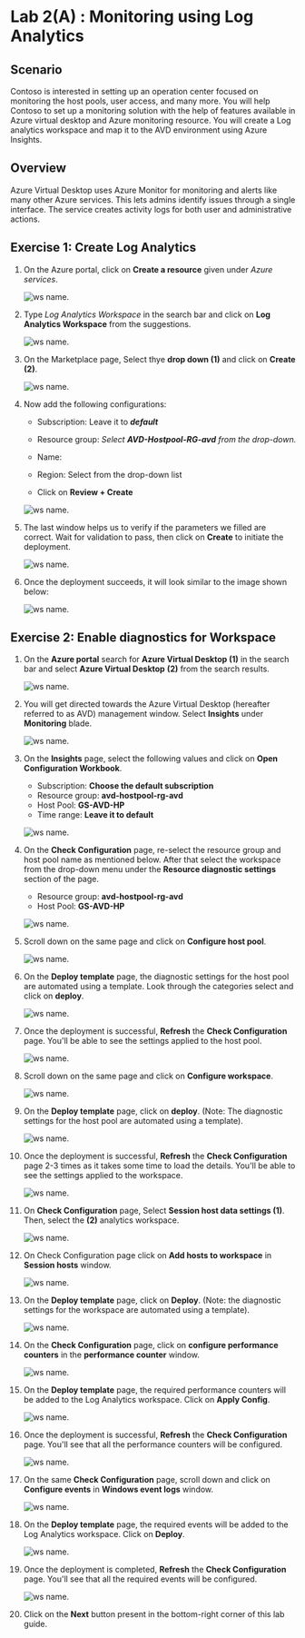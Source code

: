 # Lab 2(A) : Monitoring using Log Analytics


## **Scenario**

Contoso is interested in setting up an operation center focused on monitoring the host pools, user access, and many more. You will help Contoso to set up a  monitoring solution with the help of features available in Azure virtual desktop and Azure monitoring resource. You will create a Log analytics workspace and map it to the AVD environment using Azure Insights.

## **Overview**

Azure Virtual Desktop uses Azure Monitor for monitoring and alerts like many other Azure services. This lets admins identify issues through a single interface. The service creates activity logs for both user and administrative actions.

## Exercise 1: Create Log Analytics

1. On the Azure portal, click on **Create a resource** given under *Azure services*.

   ![ws name.](media/wiw.png)

1. Type *Log Analytics Workspace* in the search bar and click on **Log Analytics Workspace** from the suggestions.

   ![ws name.](media/wiw1.png)

1. On the Marketplace page, Select thye **drop down (1)**  and click on **Create (2)**.

   ![ws name.](media/savd1.jpg)

1. Now add the following configurations:

   - Subscription: Leave it to ***default***
  
   - Resource group: *Select **AVD-Hostpool-RG-avd** from the drop-down.*
  
   - Name: **<inject key="Log Analytics Workspace Name	" />**
  
   - Region: Select **<inject key="Region" enableCopy="false"/>** from the drop-down list
  
   - Click on **Review + Create**

   ![ws name.](media-1/Ex2-task1-step4.png)

1. The last window helps us to verify if the parameters we filled are correct. Wait for validation to pass, then click on **Create** to initiate the deployment.

   ![ws name.](media-1/Ex2-task1-step5.png)

1. Once the deployment succeeds, it will look similar to the image shown below:

   ![ws name.](media-1/Ex2-task1-step6.png)
   

## Exercise 2: Enable diagnostics for Workspace
 
1. On the **Azure portal** search for **Azure Virtual Desktop (1)** in the search bar and select **Azure Virtual Desktop** **(2)** from the search results.

   ![ws name.](media/avd1.png) 

1. You will get directed towards the Azure Virtual Desktop (hereafter referred to as AVD) management window. Select **Insights** under **Monitoring** blade.

   ![ws name.](media-1/Ex2-task2-step2.png)
   
1. On the **Insights** page, select the following values and click on **Open Configuration Workbook**.
   
   - Subscription: **Choose the default subscription**
   - Resource group: **avd-hostpool-rg-avd**
   - Host Pool: **GS-AVD-HP**
   - Time range: **Leave it to default**

   ![ws name.](media-2/insights.png)

1. On the **Check Configuration** page, re-select the resource group and host pool name as mentioned below. After that select the **<inject key="Log Analytics Workspace Name" enableCopy="false" />** workspace from the drop-down menu under the **Resource diagnostic settings** section of the page. 

   - Resource group: **avd-hostpool-rg-avd**
   - Host Pool: **GS-AVD-HP**

   ![ws name.](media-2/checkconfiguration.png)
   
1. Scroll down on the same page and click on **Configure host pool**.

    ![ws name.](media/AVD2AE2S5.png)
   
1. On the **Deploy template** page, the diagnostic settings for the host pool are automated using a template. Look through the categories select and click on **deploy**.

   ![ws name.](media/mon5.png)
   
1. Once the deployment is successful, **Refresh** the **Check Configuration** page. You'll be able to see the settings applied to the host pool.

   ![ws name.](media-2/wvd.png)
   
1. Scroll down on the same page and click on **Configure workspace**.

   ![ws name.](media/lab2a-config-ws.png)
   
1. On the **Deploy template** page, click on **deploy**. (Note: The diagnostic settings for the host pool are automated using a template).

   ![ws name.](media/mon8.png) 

1. Once the deployment is successful, **Refresh** the **Check Configuration** page 2-3 times as it takes some time to load the details. You'll be able to see the settings applied to the workspace.

   ![ws name.](media/lab2a-config-ws-result.png)
   
1. On **Check Configuration** page, Select **Session host data settings (1)**. Then, select the **<inject key="Log Analytics Workspace Name	" /> (2)** analytics workspace.

   ![ws name.](media-2/datasettings.png)
   
1. On Check Configuration page click on **Add hosts to workspace** in **Session hosts** window.

   ![ws name.](media/monu1.png)
   
1. On the **Deploy template** page, click on **Deploy**. (Note: the diagnostic settings for the workspace are automated using a template).

   ![ws name.](media/monu2.png)
   
1. On the **Check Configuration** page, click on **configure performance counters** in the **performance counter** window.

   ![ws name.](media/mon14-new.png)
   
1. On the **Deploy template** page, the required performance counters will be added to the Log Analytics workspace. Click on **Apply Config**.

   ![ws name.](media/mon15.png)
   
1. Once the deployment is successful, **Refresh** the **Check Configuration** page. You'll see that all the performance counters will be configured.

   ![ws name.](media/2avd24.png)
   
1. On the same **Check Configuration** page, scroll down and click on **Configure events** in **Windows event logs** window.

   ![ws name.](media/mon17.png)
   
1. On the **Deploy template** page, the required events will be added to the Log Analytics workspace. Click on **Deploy**.

   ![ws name.](media/mon18.png)
   
1. Once the deployment is completed, **Refresh** the **Check Configuration** page. You'll see that all the required events will be configured.
   
   ![ws name.](media/mon19.png)
   
1. Click on the **Next** button present in the bottom-right corner of this lab guide.

 
